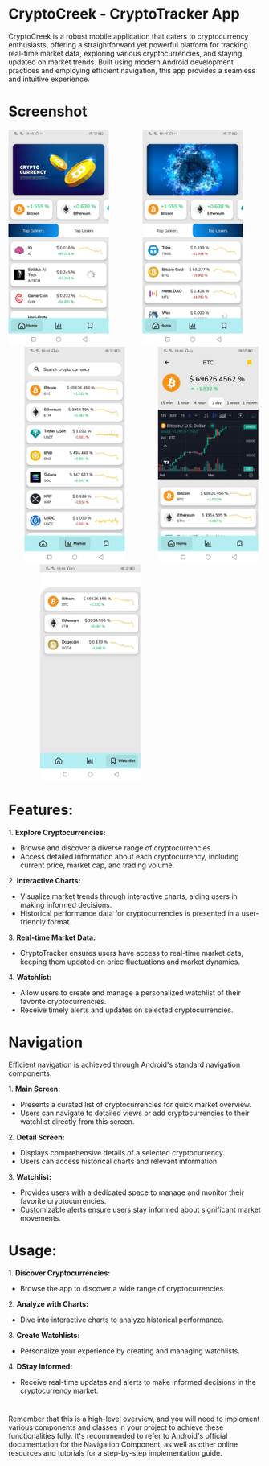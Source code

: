 # CryptoCreek - CryptoTracker App
CryptoCreek is a robust mobile application that caters to cryptocurrency enthusiasts, 
offering a straightforward yet powerful platform for tracking real-time market data, 
exploring various cryptocurrencies, and staying updated on market trends. 
Built using modern Android development practices and employing efficient navigation, 
this app provides a seamless and intuitive experience.

# Screenshot
<p>
  <img src="https://github.com/AndroidRider/Crypto-Creek/blob/master/Screenshot/Screenshot_20240310_104530.jpg" alt="feed example" width = "200" >
  &nbsp; &nbsp; &nbsp; &nbsp; &nbsp; &nbsp; &nbsp; &nbsp;
  <img src="https://github.com/AndroidRider/Crypto-Creek/blob/master/Screenshot/Screenshot_20240310_104541.jpg" alt="feed example" width = "200" >
  &nbsp; &nbsp; &nbsp; &nbsp; &nbsp; &nbsp; &nbsp; &nbsp;
  <img src="https://github.com/AndroidRider/Crypto-Creek/blob/master/Screenshot/Screenshot_20240310_104553.jpg" alt="feed example" width = "200" >
  &nbsp; &nbsp; &nbsp; &nbsp; &nbsp; &nbsp; &nbsp; &nbsp;
  <img src="https://github.com/AndroidRider/Crypto-Creek/blob/master/Screenshot/Screenshot_20240310_104612.jpg" alt="feed example" width = "200" >
  &nbsp; &nbsp; &nbsp; &nbsp; &nbsp; &nbsp; &nbsp; &nbsp;
  <img src="https://github.com/AndroidRider/Crypto-Creek/blob/master/Screenshot/Screenshot_20240310_104644.jpg" alt="feed example" width = "200" >
  &nbsp; &nbsp; &nbsp; &nbsp; &nbsp; &nbsp; &nbsp; &nbsp;
</p>

# Features:
<p>1. <b>Explore Cryptocurrencies:</b> </p>

* Browse and discover a diverse range of cryptocurrencies.
* Access detailed information about each cryptocurrency, including current price, market cap, and trading volume.
  
<p>2. <b>Interactive Charts:</b></p>

* Visualize market trends through interactive charts, aiding users in making informed decisions.
* Historical performance data for cryptocurrencies is presented in a user-friendly format.
  
<p>3. <b>Real-time Market Data:</b></p>

* CryptoTracker ensures users have access to real-time market data, keeping them updated on price fluctuations and market dynamics.
  
<p>4. <b>Watchlist:</b></p>

* Allow users to create and manage a personalized watchlist of their favorite cryptocurrencies.
* Receive timely alerts and updates on selected cryptocurrencies.

# Navigation
Efficient navigation is achieved through Android's standard navigation components.

<p>1. <b>Main Screen:</b></p>

* Presents a curated list of cryptocurrencies for quick market overview.
* Users can navigate to detailed views or add cryptocurrencies to their watchlist directly from this screen.

<p>2. <b>Detail Screen:</b></p>

* Displays comprehensive details of a selected cryptocurrency.
* Users can access historical charts and relevant information.

<p>3. <b>Watchlist:</b></p>

* Provides users with a dedicated space to manage and monitor their favorite cryptocurrencies.
* Customizable alerts ensure users stay informed about significant market movements.

  
# Usage:

<p>1. <b>Discover Cryptocurrencies:</b></p>

* Browse the app to discover a wide range of cryptocurrencies.

<p>2. <b>Analyze with Charts:</b></p>

* Dive into interactive charts to analyze historical performance.

<p>3. <b>Create Watchlists:</b></p>

* Personalize your experience by creating and managing watchlists.

<p>4. <b>DStay Informed:</b></p>

* Receive real-time updates and alerts to make informed decisions in the cryptocurrency market.
  
#
Remember that this is a high-level overview, and you will need to implement various components and classes in your project to achieve these functionalities fully. It's recommended to refer to Android's official documentation for the Navigation Component, as well as other online resources and tutorials for a step-by-step implementation guide.
